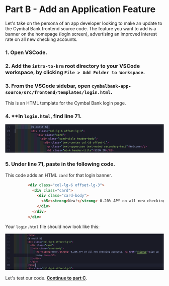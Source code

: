 
# Part B - Add an Application Feature 

Let's take on the persona of an app developer looking to make an update to the Cymbal Bank frontend source code. The feature you want to add is a banner on the homepage (login screen), advertising an improved interest rate on all new checking accounts.  

### 1. **Open VSCode**. 

### 2. **Add the `intro-to-krm` root directory to your VSCode workspace**, by clicking `File > Add Folder to Workspace`. 

### 3. **From the VSCode sidebar, open `cymbalbank-app-source/src/frontend/templates/login.html`**. 

This is an HTML template for the Cymbal Bank login page. 

### 4. **In `login.html`, find line **71**.  

![screenshot](screenshots/vscode-login-before.png)

### 5. **Under line 71, paste in the following code.** 

This code adds an HTML `card` for that login banner. 

```HTML
          <div class="col-lg-6 offset-lg-3">
            <div class="card">
              <div class="card-body">
                <h5><strong>New!</strong> 0.20% APY on all new checking accounts. <a href="/signup">Sign up today.</a></h5>
              </div>
            </div>
          </div>
```

Your `login.html` file should now look like this: 

![screenshot](screenshots/vscode-login-after.png)

Let's test our code. **[Continue to part C](partC-test.md)**.